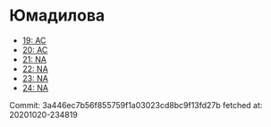 # Юмадилова
- [19: AC](19.md)
- [20: AC](20.md)
- [21: NA](21.md)
- [22: NA](22.md)
- [23: NA](23.md)
- [24: NA](24.md)

Commit: 3a446ec7b56f855759f1a03023cd8bc9f13fd27b
 fetched at: 20201020-234819
